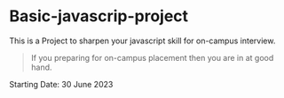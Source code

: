 # Basic-javascrip-project

This is a Project to sharpen your javascript skill for on-campus interview.
> If you preparing for on-campus placement then you are in at good hand.

Starting Date: 30 June 2023